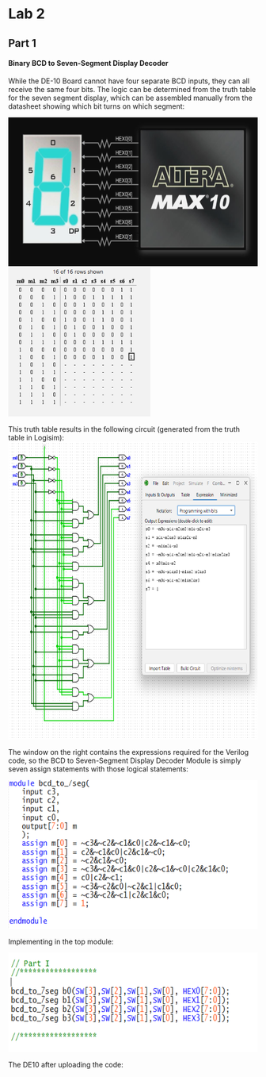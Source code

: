 # Lab 2


## Part 1

#### Binary BCD to Seven-Segment Display Decoder

While the DE-10 Board cannot have four separate BCD inputs, they can all receive the same four bits. The logic can be determined from the truth table for the seven segment display, which can be assembled manually from the datasheet showing which bit turns on which segment:

<img src="img/misc_sc1.png" height = 300/> <img src="img/table_sc1.png" height = 300/>

This truth table results in the following circuit (generated from the truth table in Logisim):
<img src="img/sch_sc1.png" height = 600/>

The window on the right contains the expressions required for the Verilog code, so the BCD to Seven-Segment Display Decoder Module is simply seven assign statements with those logical statements:

<img src="img/code_sc1.png" height = 300/>

Implementing in the top module:

<img src="img/code_sc2.png" height = 200/>

The DE10 after uploading the code:




